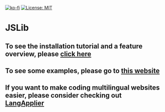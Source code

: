 [![ko-fi](https://www.ko-fi.com/img/donate_sm.png)](http://sv443.net/ko-fi) [![License: MIT](https://img.shields.io/badge/License-MIT-blue.svg)](https://opensource.org/licenses/MIT) 

# JSLib

## To see the installation tutorial and a feature overview, please <a href="https://github.com/Sv443/JSLib/wiki">click here</a>
## To see some examples, please go to <a href="https://sv443.github.io/JSLib/demo.html">this website</a>
## If you want to make coding multilingual websites easier, please consider checking out <a href="https://github.com/Sv443/LangApplier">LangApplier</a>
